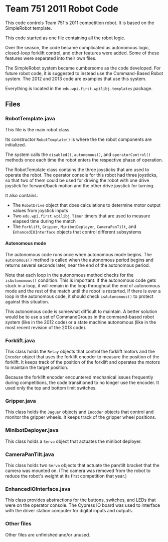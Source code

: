 # Team 751 2011 Robot Code #

This code controls Team 751's 2011 competition robot. It is based on the SimpleRobot template.

This code started as one file containing all the robot logic.

Over the season, the code became complicated as autonomous logic, closed-loop forklift control, and other features were added. Some of these features were separated into their own files.

The SimpleRobot system became cumbersome as the code developed. For future robot code, it is suggested to instead use the Command-Based Robot system. The 2012 and 2013 code are examples that use this system.

Everything is located in the `edu.wpi.first.wpilibj.templates` package.

## Files ##

### RobotTemplate.java ###

This file is the main robot class.

Its constructor `RobotTemplate()` is where the the robot components are initialized.

The system calls the `disabled()`, `autonomous()`, and `operatorControl()` methods once each time the robot enters the respective phase of operation.

The RobotTemplate class contains the three joysticks that are used to operate the robot. The operator console for this robot had three joysticks, so that two of them could be used for driving the robot with one drive joystick for forward/back motion and the other drive joystick for turning.

It also contains:
* The `RobotDrive` object that does calculations to determine motor output values from joystick inputs
* Two `edu.wpi.first.wpilibj.Timer` timers that are used to measure elapsed time during the match
* The `Forklift`, `Gripper`, `MinibotDeployer`, `CameraPanTilt`, and `EnhancedIOInterface` objects that control different subsystems

#### Autonomous mode ####

The autonomous code runs once when autonomous mode begins. The `autonomous()` method is called when the autonomous period begins and returns several seconds later, near the end of the autonomous period.

Note that each loop in the autonomous method checks for the `isAutonomous()` condition. This is important. If the autonomous code gets stuck in a loop, it will remain in the loop throughout the end of autonomous mode and the rest of the match until the robot is restarted. If there is ever a loop in the autonomous code, it should check `isAutonomous()` to protect against this situation.

This autonomous code is somewhat difficult to maintain. A better solution would be to use a set of CommandGroups in the command-based robot system (like in the 2012 code) or a state machine autonomous (like in the most recent revision of the 2013 code).

### Forklift.java ###

This class holds the `Relay` objects that control the forklift motors and the `Encoder` object that uses the forklift encoder to measure the position of the forklift. It keeps track of the position of the forklift and operates the motors to maintain the target position.

Because the forklift encoder encountered mechanical issues frequently during competitions, the code transitioned to no longer use the encoder. It used only the top and bottom limit switches.

### Gripper.java ###

This class holds the `Jaguar` objects and `Encoder` objects that control and monitor the gripper wheels. It keeps track of the gripper wheel positions.

### MinibotDeployer.java ###

This class holds a `Servo` object that actuates the minibot deployer.

### CameraPanTilt.java ###

This class holds two `Servo` objects that actuate the pan/tilt bracket that the camera was mounted on. (The camera was removed from the robot to reduce the robot's weight at its first competition that year.)

### EnhancedIOInterface.java ###

This class provides abstractions for the buttons, switches, and LEDs that were on the operator console. The Cypress IO board was used to interface with the driver station computer for digital inputs and outputs.

### Other files ###

Other files are unfinished and/or unused.
